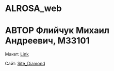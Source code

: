 # ALROSA_web

# АВТОР Флийчук Михаил Андреевич, М33101

Макет: [Link](https://github.com/1philjr3/ALROSA_web/tree/main/figma)

Cайт: [Site_Diamond](https://1philjr3.github.io/ALROSA_web/)
